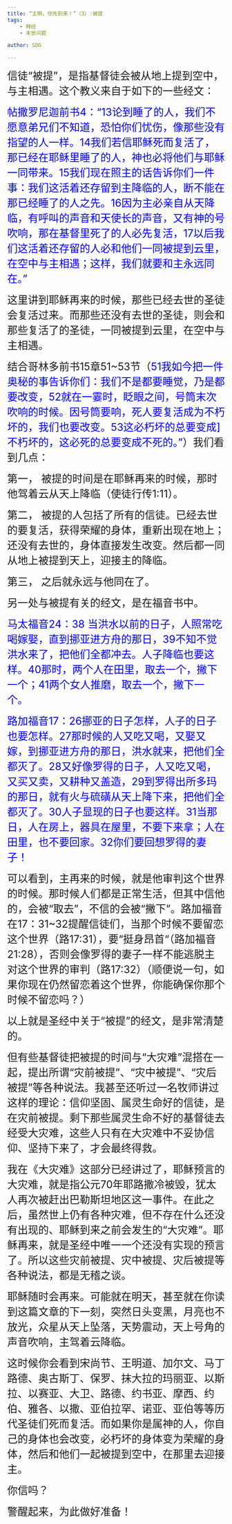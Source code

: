 ```yaml
---
title: “主啊，你先别来！”（3）:被提
tags: 
    - 释经
    - 末世问题

author: SDG

---
```


<font size=5>信徒“被提”，是指基督徒会被从地上提到空中，与主相遇。这个教义来自于如下的一些经文：</font>

<font size=5><font color=blue>帖撒罗尼迦前书4：“13论到睡了的人，我们不愿意弟兄们不知道，恐怕你们忧伤，像那些没有指望的人一样。14我们若信耶稣死而复活了，那已经在耶稣里睡了的人，神也必将他们与耶稣一同带来。15我们现在照主的话告诉你们一件事：我们这活着还存留到主降临的人，断不能在那已经睡了的人之先。16因为主必亲自从天降临，有呼叫的声音和天使长的声音，又有神的号吹响，那在基督里死了的人必先复活，17以后我们这活着还存留的人必和他们一同被提到云里，在空中与主相遇；这样，我们就要和主永远同在。” </font></font>

<font size=5>这里讲到耶稣再来的时候，那些已经去世的圣徒会复活过来。而那些还没有去世的圣徒，则会和那些复活了的圣徒，一同被提到云里，在空中与主相遇。</font>

<font size=5>结合哥林多前书15章51~53节（<font color=blue>51我如今把一件奥秘的事告诉你们：我们不是都要睡觉，乃是都要改变，52就在一霎时，眨眼之间，号筒末次吹响的时候。因号筒要响，死人要复活成为不朽坏的，我们也要改变。53这必朽坏的总要变成]不朽坏的，这必死的总要变成不死的。”</font>）我们看到几点：</font>

<font size=5>第一，	被提的时间是在耶稣再来的时候，那时他驾着云从天上降临（使徒行传1:11）。</font>

<font size=5>第二，	被提的人包括了所有的信徒。已经去世的要复活，获得荣耀的身体，重新出现在地上；还没有去世的，身体直接发生改变。然后都一同从地上被提到天上，迎接主的降临。</font>

<font size=5>第三，	之后就永远与他同在了。</font>

<font size=5>另一处与被提有关的经文，是在福音书中。</font>

<font size=5><font color=blue>马太福音24：38 当洪水以前的日子，人照常吃喝嫁娶，直到挪亚进方舟的那日，39不知不觉洪水来了，把他们全都冲去。人子降临也要这样。40那时，两个人在田里，取去一个，撇下一个；41两个女人推磨，取去一个，撇下一个。</font></font>

<font size=5><font color=blue>路加福音17：26挪亚的日子怎样，人子的日子也要怎样。27那时候的人又吃又喝，又娶又嫁，到挪亚进方舟的那日，洪水就来，把他们全都灭了。28又好像罗得的日子，人又吃又喝，又买又卖，又耕种又盖造，29到罗得出所多玛的那日，就有火与硫磺从天上降下来，把他们全都灭了。30人子显现的日子也要这样。31当那日，人在房上，器具在屋里，不要下来拿；人在田里，也不要回家。32你们要回想罗得的妻子！</font></font>

<font size=5>可以看到，主再来的时候，就是他审判这个世界的时候。那时候人们都是正常生活，但其中信他的，会被“取去”，不信的会被“撇下”。路加福音在17：31~32提醒信徒们，当那个时候不要留恋这个世界（路17:31），要“挺身昂首“（路加福音21:28），否则会像罗得的妻子一样不能逃脱主对这个世界的审判（路17:32）（顺便说一句，如果你现在仍然留恋着这个世界，你能确保你那个时候不留恋吗？）</font>

<font size=5>以上就是圣经中关于“被提”的经文，是非常清楚的。</font>

<font size=5>但有些基督徒把被提的时间与“大灾难”混搭在一起，提出所谓“灾前被提”、“灾中被提”、“灾后被提”等各种说法。我甚至还听过一名牧师讲过这样的理论：信仰坚固、属灵生命好的信徒，是在灾前被提。剩下那些属灵生命不好的基督徒去经受大灾难，这些人只有在大灾难中不妥协信仰、坚持下来了，才会最终得救。</font>

<font size=5>我在《大灾难》这部分已经讲过了，耶稣预言的大灾难，就是指公元70年耶路撒冷被毁，犹太人再次被赶出巴勒斯坦地区这一事件。在此之后，虽然世上仍有各种灾难，但不存在什么还没有出现的、耶稣到来之前会发生的“大灾难”。耶稣再来，就是圣经中唯一一个还没有实现的预言了。所以这些灾前被提、灾中被提、灾后被提等各种说法，都是无稽之谈。</font>

<font size=5>耶稣随时会再来。可能就在明天，甚至就在你读到这篇文章的下一刻，突然日头变黑，月亮也不放光，众星从天上坠落，天势震动，天上号角的声音吹响，主驾着云降临。</font>

<font size=5>这时候你会看到宋尚节、王明道、加尔文、马丁路德、奥古斯丁、保罗、抹大拉的玛丽亚、以斯拉、以赛亚、大卫、路德、约书亚、摩西、约伯、雅各、以撒、亚伯拉罕、诺亚、亚伯等等历代圣徒们死而复活。而如果你是属神的人，你自己的身体也会改变，必朽坏的身体变为荣耀的身体，然后和他们一起被提到空中，在那里去迎接主。</font>

<font size=5>你信吗？</font>

<font size=5>警醒起来，为此做好准备！</font>


